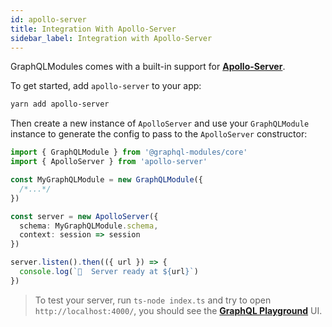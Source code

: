 ```yaml
---
id: apollo-server
title: Integration With Apollo-Server
sidebar_label: Integration with Apollo-Server
---
```


GraphQLModules comes with a built-in support for **[Apollo-Server](https://www.apollographql.com/docs/apollo-server/getting-started.html)**.

To get started, add `apollo-server` to your app:

```bash
yarn add apollo-server
```

Then create a new instance of `ApolloServer` and use your `GraphQLModule` instance to generate the config to pass to the `ApolloServer` constructor:

```typescript
import { GraphQLModule } from '@graphql-modules/core'
import { ApolloServer } from 'apollo-server'

const MyGraphQLModule = new GraphQLModule({
  /*...*/
})

const server = new ApolloServer({
  schema: MyGraphQLModule.schema,
  context: session => session
})

server.listen().then(({ url }) => {
  console.log(`🚀  Server ready at ${url}`)
})
```

> To test your server, run `ts-node index.ts` and try to open `http://localhost:4000/`, you should see the **[GraphQL Playground](https://github.com/prismagraphql/graphql-playground)** UI.
